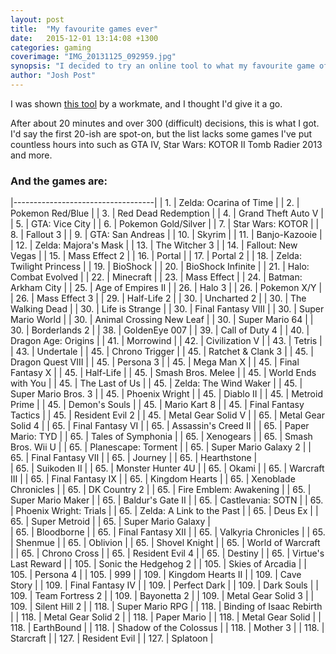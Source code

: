 ```yaml
---
layout: post
title:  "My favourite games ever"
date:   2015-12-01 13:14:08 +1300
categories: gaming
coverimage: "IMG_20131125_092959.jpg"
synopsis: "I decided to try an online tool to what my favourite game of all time was. After about 20 minutes and over 300 (difficult) decisions, this is what I got."
author: "Josh Post"
---
```


I was shown [this tool] by a workmate, and I thought I'd give it a go.

After about 20 minutes and over 300 (difficult) decisions, this is what I got. I'd say the first 20-ish are spot-on, but the list lacks some games I've put countless hours into such as GTA IV, Star Wars: KOTOR II Tomb Radier 2013 and more.

### And the games are:

|-----------------------------------|
| 1. 	| Zelda: Ocarina of Time	|
| 2. 	| Pokemon Red/Blue	 		|
| 3. 	| Red Dead Redemption 		|
| 4. 	| Grand Theft Auto V		|
| 5. 	| GTA: Vice City 			|
| 6. 	| Pokemon Gold/Silver 		|
| 7. 	| Star Wars: KOTOR 			|
| 8. 	| Fallout 3 				|
| 9. 	| GTA: San Andreas 			|
| 10. 	| Skyrim 					|
| 11. 	| Banjo-Kazooie 			|
| 12. 	| Zelda: Majora's Mask 		|
| 13. 	| The Witcher 3 			|
| 14. 	| Fallout: New Vegas 		|
| 15. 	| Mass Effect 2 			|
| 16. 	| Portal 					|
| 17. 	| Portal 2 					|
| 18. 	| Zelda: Twilight Princess 	|
| 19. 	| BioShock 					|
| 20. 	| BioShock Infinite 		|
| 21. 	| Halo: Combat Evolved 		|
| 22. 	| Minecraft 				|
| 23. 	| Mass Effect 				|
| 24. 	| Batman: Arkham City 		|
| 25. 	| Age of Empires II 		|
| 26. 	| Halo 3 					|
| 26. 	| Pokemon X/Y 				|
| 26. 	| Mass Effect 3 			|
| 29. 	| Half-Life 2 				|
| 30. 	| Uncharted 2 				|
| 30. 	| The Walking Dead 			|
| 30. 	| Life is Strange 			|
| 30. 	| Final Fantasy VIII 		|
| 30. 	| Super Mario World 		|
| 30. 	| Animal Crossing New Leaf	|
| 30. 	| Super Mario 64 			|
| 30. 	| Borderlands 2 			|
| 38. 	| GoldenEye 007 			|
| 39. 	| Call of Duty 4 			|
| 40. 	| Dragon Age: Origins 		|
| 41. 	| Morrowind 				|
| 42. 	| Civilization V 			|
| 43. 	| Tetris 					|
| 43. 	| Undertale 				|
| 45. 	| Chrono Trigger 			|
| 45. 	| Ratchet &amp; Clank 3 	|
| 45. 	| Dragon Quest VIII 		|
| 45. 	| Persona 3 				|
| 45. 	| Mega Man X 				|
| 45. 	| Final Fantasy X 			|
| 45. 	| Half-Life 				|
| 45. 	| Smash Bros. Melee 		|
| 45. 	| World Ends with You 		|
| 45. 	| The Last of Us 			|
| 45. 	| Zelda: The Wind Waker 	|
| 45. 	| Super Mario Bros. 3 		|
| 45. 	| Phoenix Wright 			|
| 45. 	| Diablo II 				|
| 45. 	| Metroid Prime 			|
| 45. 	| Demon's Souls 			|
| 45. 	| Mario Kart 8 				|
| 45. 	| Final Fantasy Tactics 	|
| 45. 	| Resident Evil 2 			|
| 45. 	| Metal Gear Solid V 		|
| 65. 	| Metal Gear Solid 4 		|
| 65. 	| Final Fantasy VI 			|
| 65. 	| Assassin's Creed II 		|
| 65. 	| Paper Mario: TYD 			|
| 65. 	| Tales of Symphonia 		|
| 65. 	| Xenogears 				|
| 65. 	| Smash Bros. Wii U 		|
| 65. 	| Planescape: Torment 		|
| 65. 	| Super Mario Galaxy 2 		|
| 65. 	| Final Fantasy VII 		|
| 65. 	| Journey 					|
| 65. 	| Hearthstone 				|	
| 65. 	| Suikoden II 				|
| 65. 	| Monster Hunter 4U 		|
| 65. 	| Okami 					|
| 65. 	| Warcraft III 				|
| 65. 	| Final Fantasy IX 			|
| 65. 	| Kingdom Hearts 			|
| 65. 	| Xenoblade Chronicles 		|
| 65. 	| DK Country 2 				|
| 65. 	| Fire Emblem: Awakening 	|
| 65. 	| Super Mario Maker 		|
| 65. 	| Baldur's Gate II 			|
| 65. 	| Castlevania: SOTN 		|
| 65. 	| Phoenix Wright: Trials 	|
| 65. 	| Zelda: A Link to the Past |
| 65. 	| Deus Ex 					|
| 65. 	| Super Metroid 			|
| 65. 	| Super Mario Galaxy 		|	
| 65. 	| Bloodborne 				|
| 65. 	| Final Fantasy XII 		|
| 65. 	| Valkyria Chronicles 		|
| 65. 	| Shenmue 					|
| 65. 	| Oblivion 					|
| 65. 	| Shovel Knight 			|
| 65. 	| World of Warcraft 		|
| 65. 	| Chrono Cross 				|
| 65. 	| Resident Evil 4 			|
| 65. 	| Destiny 					|
| 65. 	| Virtue's Last Reward 		|
| 105. 	| Sonic the Hedgehog 2 		|
| 105. 	| Skies of Arcadia 			|
| 105. 	| Persona 4 				|
| 105. 	| 999 						|
| 109. 	| Kingdom Hearts II 		|
| 109. 	| Cave Story 				|
| 109. 	| Final Fantasy IV 			|
| 109. 	| Perfect Dark 				|
| 109. 	| Dark Souls 				|
| 109. 	| Team Fortress 2 			|
| 109. 	| Bayonetta 2 				|
| 109. 	| Metal Gear Solid 3 		|
| 109. 	| Silent Hill 2 			|
| 118. 	| Super Mario RPG 			|
| 118. 	| Binding of Isaac Rebirth 	|
| 118. 	| Metal Gear Solid 2 		|
| 118. 	| Paper Mario 				|
| 118. 	| Metal Gear Solid 			|
| 118. 	| EarthBound 				|
| 118. 	| Shadow of the Colossus 	|
| 118. 	| Mother 3 					|
| 118. 	| Starcraft 				|
| 127. 	| Resident Evil 			|
| 127. 	| Splatoon 					|




[this tool]: http://slimedrippings.tumblr.com/gamefaqssort